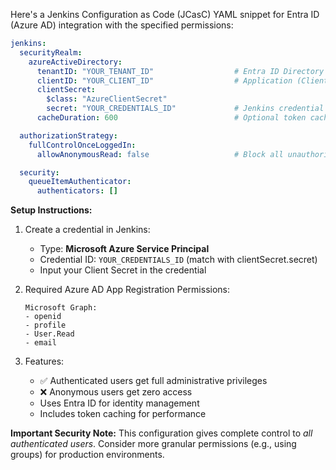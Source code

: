 Here's a Jenkins Configuration as Code (JCasC) YAML snippet for Entra ID (Azure AD) integration with the specified permissions:

```yaml
jenkins:
  securityRealm:
    azureActiveDirectory:
      tenantID: "YOUR_TENANT_ID"                  # Entra ID Directory (Tenant) ID
      clientID: "YOUR_CLIENT_ID"                  # Application (Client) ID
      clientSecret:
        $class: "AzureClientSecret"
        secret: "YOUR_CREDENTIALS_ID"             # Jenkins credential ID storing client secret
      cacheDuration: 600                          # Optional token cache duration

  authorizationStrategy:
    fullControlOnceLoggedIn:
      allowAnonymousRead: false                   # Block all unauthorized access

  security:
    queueItemAuthenticator:
      authenticators: []
```

**Setup Instructions:**
1. Create a credential in Jenkins:
   - Type: **Microsoft Azure Service Principal**
   - Credential ID: `YOUR_CREDENTIALS_ID` (match with clientSecret.secret)
   - Input your Client Secret in the credential

2. Required Azure AD App Registration Permissions:
   ```plaintext
   Microsoft Graph:
   - openid
   - profile
   - User.Read
   - email
   ```

3. Features:
   - ✅ Authenticated users get full administrative privileges
   - ❌ Anonymous users get zero access
   - Uses Entra ID for identity management
   - Includes token caching for performance

**Important Security Note:** This configuration gives complete control to *all authenticated users*. Consider more granular permissions (e.g., using groups) for production environments.
